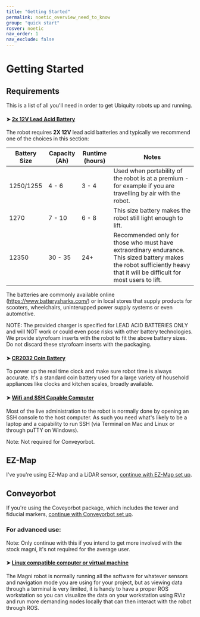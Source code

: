 ```yaml
---
title: "Getting Started"
permalink: noetic_overview_need_to_know
group: "quick start"
rosver: noetic
nav_order: 1
nav_exclude: false
---
```


# Getting Started

## Requirements

This is a list of all you'll need in order to get Ubiquity robots up and running.

#### ➤ [2x 12V Lead Acid Battery](noetic_overview_batteries)

The robot requires **2X 12V** lead acid batteries and typically we recommend one of the choices in this section:

| Battery Size      | Capacity (Ah)  | Runtime (hours)  | Notes |
| ---------------- | ---------------- |---------------- |----- |
| 1250/1255  | 4 - 6      |      3 - 4		 |	Used when portability of the robot is at a premium - for example if you are travelling by air with the robot. |
| 1270  		  | 7 - 10    |   6 - 8  	 	 |	This size battery makes the robot still light enough to lift. |
| 12350  		  | 30 - 35     |   24+  	 	 |	Recommended only for those who must have extraordinary endurance. This sized battery makes the robot sufficiently heavy that it will be difficult for most users to lift. |

The batteries are commonly available online (https://www.batterysharks.com/) or in local stores that supply products for scooters, wheelchairs, uninterupped power supply systems or even automotive.

NOTE: The provided charger is specified for LEAD ACID BATTERIES ONLY and will NOT work or could even pose risks with other battery technologies. We provide styrofoam inserts with the robot to fit the above battery sizes. Do not discard these styrofoam inserts with the packaging.

#### ➤ [CR2032 Coin Battery](noetic_overview_batteries#the-real-time-clock-battery)

To power up the real time clock and make sure robot time is always accurate. It's a standard coin battery used for a large variety of household appliances like clocks and kitchen scales, broadly available.

#### ➤ [Wifi and SSH Capable Computer](noetic_quick_start_connecting)

Most of the live administration to the robot is normally done by opening an SSH console to the host computer. As such you need what's likely to be a laptop and a capability to run SSH (via Terminal on Mac and Linux or through puTTY on Windows). 

Note: Not required for Conveyorbot.

## EZ-Map

I've you're using EZ-Map and a LiDAR sensor, [continue with EZ-Map set up](noetic_ezmap_intro).

## Conveyorbot

If you're using the Coveyorbot package, which includes the tower and fiducial markers, [continue with Conveyorbot set up](noetic_conveyorbot_intro).

### For advanced use:

Note: Only continue with this if you intend to get more involved with the stock magni, it's not required for the average user.

#### ➤ [Linux compatible computer or virtual machine](noetic_quick_start_workstation)

The Magni robot is normally running all the software for whatever sensors and navigation mode you are using for your project, but as viewing data through a terminal is very limited, it is handy to have a proper ROS workstation so you can visualize the data on your workstation using RViz and run more demanding nodes locally that can then interact with the robot through ROS.
